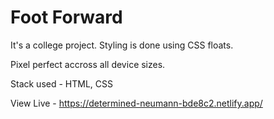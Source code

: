 # Foot Forward

It's a college project. Styling is done using CSS floats. 

Pixel perfect accross all device sizes. 

Stack used - HTML, CSS

View Live - https://determined-neumann-bde8c2.netlify.app/ 
